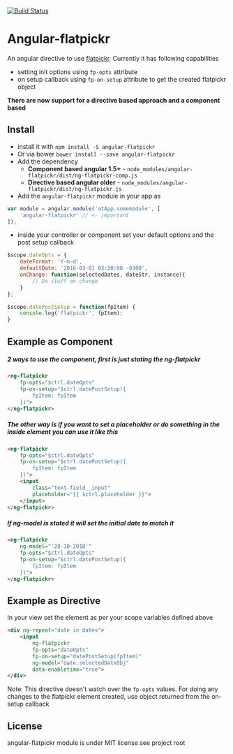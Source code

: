 [![Build Status](https://travis-ci.org/archsaber/angular-flatpickr.svg?branch=master)](https://travis-ci.org/archsaber/angular-flatpickr)

# Angular-flatpickr

An angular directive to use [flatpickr](https://github.com/chmln/flatpickr).
Currently it has following capabilities
* setting init options using `fp-opts` attribute
* on setup callback using `fp-on-setup` attribute to get the created flatpickr object

**There are now support for a directive based approach and a component based**

## Install

* install it with `npm install -S angular-flatpickr`
* Or via bower `bower install --save angular-flatpickr`
* Add the dependency
  * **Component based angular 1.5+** - `node_modules/angular-flatpickr/dist/ng-flatpickr-comp.js`
  * **Directive based angular older** - `node_modules/angular-flatpickr/dist/ng-flatpickr.js`
* Add the `angular-flatpickr` module in your app as

```js
var module = angular.module('atApp.somemodule', [
    'angular-flatpickr' // <- important
]);
```

* inside your controller or component set your default options and the post setup callback

```js
$scope.dateOpts = {
    dateFormat: 'Y-m-d',
    defaultDate: '2016-03-01 03:30:00 -0300',
    onChange: function(selectedDates, dateStr, instance){
        // Do stuff on change
    }
};

$scope.datePostSetup = function(fpItem) {
    console.log('flatpickr', fpItem);
}
```

## Example as Component

##### 2 ways to use the component, first is just stating the ng-flatpickr
``` html
<ng-flatpickr
	fp-opts="$ctrl.dateOpts"
	fp-on-setup="$ctrl.datePostSetup({
		fpItem: fpItem
	})">
</ng-flatpickr>
```

##### The other way is if you want to set a placeholder or do something in the inside element you can use it like this
``` html
<ng-flatpickr
	fp-opts="$ctrl.dateOpts"
	fp-on-setup="$ctrl.datePostSetup({
		fpItem: fpItem
	})">
	<input
		class="text-field__input"
		placeholder="{{ $ctrl.placeholder }}">
	</input>
</ng-flatpickr>
```

##### If ng-model is stated it will set the initial date to match it
``` html
<ng-flatpickr
    ng-model="'28-10-2018'"
	fp-opts="$ctrl.dateOpts"
	fp-on-setup="$ctrl.datePostSetup({
		fpItem: fpItem
	})">
</ng-flatpickr>
```


## Example as Directive

In your view set the element as per your scope variables defined above
``` html
<div ng-repeat="date in dates">
    <input
        ng-flatpickr
        fp-opts="dateOpts"
        fp-on-setup="datePostSetup(fpItem)"
        ng-model="date.selectedDateObj"
        data-enabletime="true">
</div>
```


Note: This directive doesn't watch over the `fp-opts` values. For doing any changes to the flatpickr element created, use object returned from the on-setup callback


## License

angular-flatpickr module is under MIT license see project root
